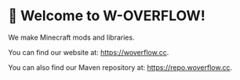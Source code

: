 # 👋 Welcome to W-OVERFLOW!

We make Minecraft mods and libraries. 

You can find our website at: <https://woverflow.cc>.

You can also find our Maven repository at: <https://repo.woverflow.cc>.
